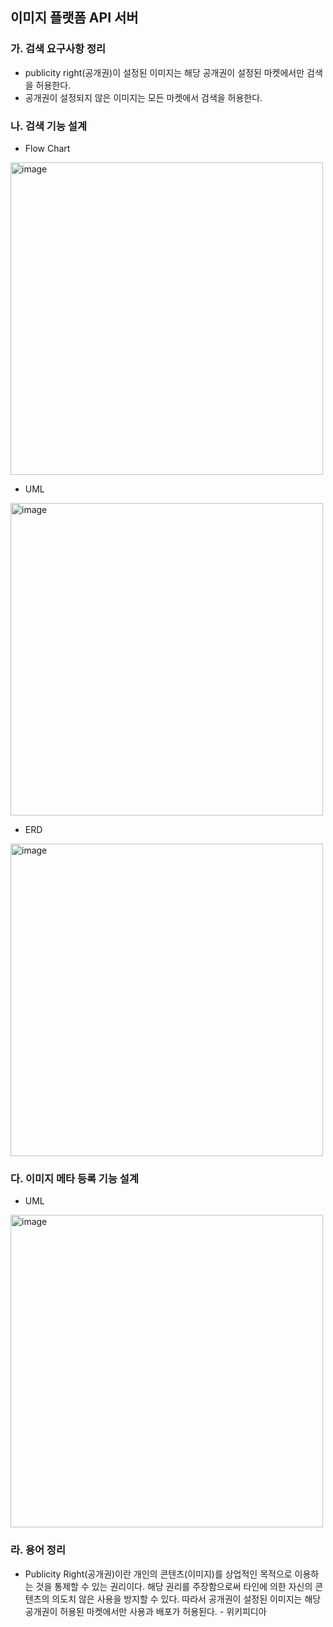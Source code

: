 ## 이미지 플랫폼 API 서버

### 가. 검색 요구사항 정리
- publicity right(공개권)이 설정된 이미지는 해당 공개권이 설정된 마켓에서만 검색을 허용한다.
- 공개권이 설정되지 않은 이미지는 모든 마켓에서 검색을 허용한다.

### 나. 검색 기능 설계
- Flow Chart
<img width="500" alt="image" src="https://user-images.githubusercontent.com/16694346/222611883-14b5ff54-cc8a-48a7-8b5c-128cca935bcf.png">

- UML
<img width="500" alt="image" src="https://user-images.githubusercontent.com/16694346/223031221-98564be2-5faf-409d-9031-b5309fe83da9.png">

- ERD
<img width="500" alt="image" src="https://user-images.githubusercontent.com/16694346/222611968-2ab06c41-2edf-41de-ba9f-fb81dc4b617e.png">

### 다. 이미지 메타 등록 기능 설계
- UML
<img width="500" alt="image" src="https://user-images.githubusercontent.com/16694346/223031240-a96b7c1d-5000-4e8d-8d5e-76edebcdde41.png">


### 라. 용어 정리
- Publicity Right(공개권)이란 개인의 콘텐츠(이미지)를 상업적인 목적으로 이용하는 것을 통제할 수 있는 권리이다. 해당 권리를 주장함으로써 타인에 의한 자신의 콘텐츠의 의도치 않은 사용을 방지할 수 있다. 따라서 공개권이 설정된 이미지는 해당 공개권이 허용된 마켓에서만 사용과 배포가 허용된다. - 위키피디아 
